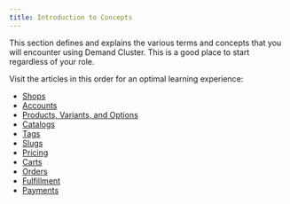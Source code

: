 ```yaml
---
title: Introduction to Concepts
---
```


This section defines and explains the various terms and concepts that you will encounter using Demand Cluster. This is a good place to start regardless of your role.

Visit the articles in this order for an optimal learning experience:
- [Shops](concepts-shops.md)
- [Accounts](concepts-accounts.md)
- [Products, Variants, and Options](concepts-products.md)
- [Catalogs](concepts-catalogs.md)
- [Tags](concepts-tags.md)
- [Slugs](concepts-slugs.md)
- [Pricing](concepts-pricing.md)
- [Carts](concepts-carts.md)
- [Orders](concepts-orders.md)
- [Fulfillment](concepts-fulfillment.md)
- [Payments](concepts-payments.md)
